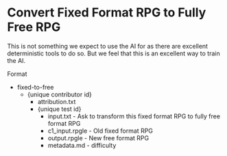 # Convert Fixed Format RPG to Fully Free RPG

This is not something we expect to use the AI for as there are excellent deterministic tools to do so.  But we feel that this is an excellent way to train the AI.

Format

* fixed-to-free
  * {unique contributor id}
    * attribution.txt
    * {unique test id}
      * input.txt - Ask to transform this fixed format RPG to fully free format RPG
      * c1_input.rpgle - Old fixed format RPG
      * output.rpgle - New free format RPG
      * metadata.md - difficulty